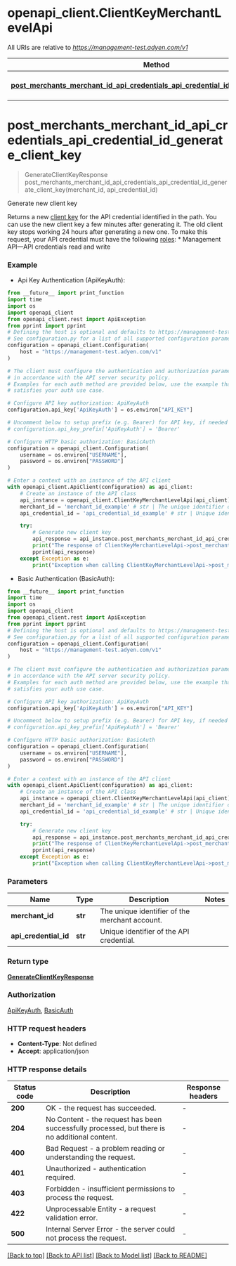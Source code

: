 # openapi_client.ClientKeyMerchantLevelApi

All URIs are relative to *https://management-test.adyen.com/v1*

Method | HTTP request | Description
------------- | ------------- | -------------
[**post_merchants_merchant_id_api_credentials_api_credential_id_generate_client_key**](ClientKeyMerchantLevelApi.md#post_merchants_merchant_id_api_credentials_api_credential_id_generate_client_key) | **POST** /merchants/{merchantId}/apiCredentials/{apiCredentialId}/generateClientKey | Generate new client key


# **post_merchants_merchant_id_api_credentials_api_credential_id_generate_client_key**
> GenerateClientKeyResponse post_merchants_merchant_id_api_credentials_api_credential_id_generate_client_key(merchant_id, api_credential_id)

Generate new client key

Returns a new [client key](https://docs.adyen.com/development-resources/client-side-authentication#how-it-works) for the API credential identified in the path. You can use the new client key a few minutes after generating it. The old client key stops working 24 hours after generating a new one.  To make this request, your API credential must have the following [roles](https://docs.adyen.com/development-resources/api-credentials#api-permissions): * Management API—API credentials read and write

### Example

* Api Key Authentication (ApiKeyAuth):
```python
from __future__ import print_function
import time
import os
import openapi_client
from openapi_client.rest import ApiException
from pprint import pprint
# Defining the host is optional and defaults to https://management-test.adyen.com/v1
# See configuration.py for a list of all supported configuration parameters.
configuration = openapi_client.Configuration(
    host = "https://management-test.adyen.com/v1"
)

# The client must configure the authentication and authorization parameters
# in accordance with the API server security policy.
# Examples for each auth method are provided below, use the example that
# satisfies your auth use case.

# Configure API key authorization: ApiKeyAuth
configuration.api_key['ApiKeyAuth'] = os.environ["API_KEY"]

# Uncomment below to setup prefix (e.g. Bearer) for API key, if needed
# configuration.api_key_prefix['ApiKeyAuth'] = 'Bearer'

# Configure HTTP basic authorization: BasicAuth
configuration = openapi_client.Configuration(
    username = os.environ["USERNAME"],
    password = os.environ["PASSWORD"]
)

# Enter a context with an instance of the API client
with openapi_client.ApiClient(configuration) as api_client:
    # Create an instance of the API class
    api_instance = openapi_client.ClientKeyMerchantLevelApi(api_client)
    merchant_id = 'merchant_id_example' # str | The unique identifier of the merchant account.
    api_credential_id = 'api_credential_id_example' # str | Unique identifier of the API credential.

    try:
        # Generate new client key
        api_response = api_instance.post_merchants_merchant_id_api_credentials_api_credential_id_generate_client_key(merchant_id, api_credential_id)
        print("The response of ClientKeyMerchantLevelApi->post_merchants_merchant_id_api_credentials_api_credential_id_generate_client_key:\n")
        pprint(api_response)
    except Exception as e:
        print("Exception when calling ClientKeyMerchantLevelApi->post_merchants_merchant_id_api_credentials_api_credential_id_generate_client_key: %s\n" % e)
```

* Basic Authentication (BasicAuth):
```python
from __future__ import print_function
import time
import os
import openapi_client
from openapi_client.rest import ApiException
from pprint import pprint
# Defining the host is optional and defaults to https://management-test.adyen.com/v1
# See configuration.py for a list of all supported configuration parameters.
configuration = openapi_client.Configuration(
    host = "https://management-test.adyen.com/v1"
)

# The client must configure the authentication and authorization parameters
# in accordance with the API server security policy.
# Examples for each auth method are provided below, use the example that
# satisfies your auth use case.

# Configure API key authorization: ApiKeyAuth
configuration.api_key['ApiKeyAuth'] = os.environ["API_KEY"]

# Uncomment below to setup prefix (e.g. Bearer) for API key, if needed
# configuration.api_key_prefix['ApiKeyAuth'] = 'Bearer'

# Configure HTTP basic authorization: BasicAuth
configuration = openapi_client.Configuration(
    username = os.environ["USERNAME"],
    password = os.environ["PASSWORD"]
)

# Enter a context with an instance of the API client
with openapi_client.ApiClient(configuration) as api_client:
    # Create an instance of the API class
    api_instance = openapi_client.ClientKeyMerchantLevelApi(api_client)
    merchant_id = 'merchant_id_example' # str | The unique identifier of the merchant account.
    api_credential_id = 'api_credential_id_example' # str | Unique identifier of the API credential.

    try:
        # Generate new client key
        api_response = api_instance.post_merchants_merchant_id_api_credentials_api_credential_id_generate_client_key(merchant_id, api_credential_id)
        print("The response of ClientKeyMerchantLevelApi->post_merchants_merchant_id_api_credentials_api_credential_id_generate_client_key:\n")
        pprint(api_response)
    except Exception as e:
        print("Exception when calling ClientKeyMerchantLevelApi->post_merchants_merchant_id_api_credentials_api_credential_id_generate_client_key: %s\n" % e)
```

### Parameters

Name | Type | Description  | Notes
------------- | ------------- | ------------- | -------------
 **merchant_id** | **str**| The unique identifier of the merchant account. | 
 **api_credential_id** | **str**| Unique identifier of the API credential. | 

### Return type

[**GenerateClientKeyResponse**](GenerateClientKeyResponse.md)

### Authorization

[ApiKeyAuth](../README.md#ApiKeyAuth), [BasicAuth](../README.md#BasicAuth)

### HTTP request headers

 - **Content-Type**: Not defined
 - **Accept**: application/json

### HTTP response details
| Status code | Description | Response headers |
|-------------|-------------|------------------|
**200** | OK - the request has succeeded. |  -  |
**204** | No Content - the request has been successfully processed, but there is no additional content. |  -  |
**400** | Bad Request - a problem reading or understanding the request. |  -  |
**401** | Unauthorized - authentication required. |  -  |
**403** | Forbidden - insufficient permissions to process the request. |  -  |
**422** | Unprocessable Entity - a request validation error. |  -  |
**500** | Internal Server Error - the server could not process the request. |  -  |

[[Back to top]](#) [[Back to API list]](../README.md#documentation-for-api-endpoints) [[Back to Model list]](../README.md#documentation-for-models) [[Back to README]](../README.md)

